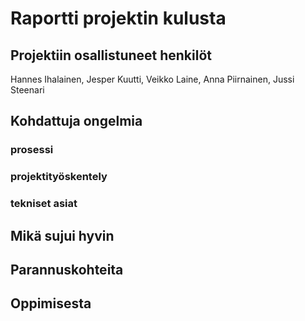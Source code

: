 Raportti projektin kulusta
==========================

Projektiin osallistuneet henkilöt
---------------------------------

Hannes Ihalainen, Jesper Kuutti, Veikko Laine, Anna Piirnainen, Jussi 
Steenari

Kohdattuja ongelmia
-------------------

### prosessi

### projektityöskentely

### tekniset asiat


Mikä sujui hyvin
----------------

Parannuskohteita
----------------

Oppimisesta
-----------
